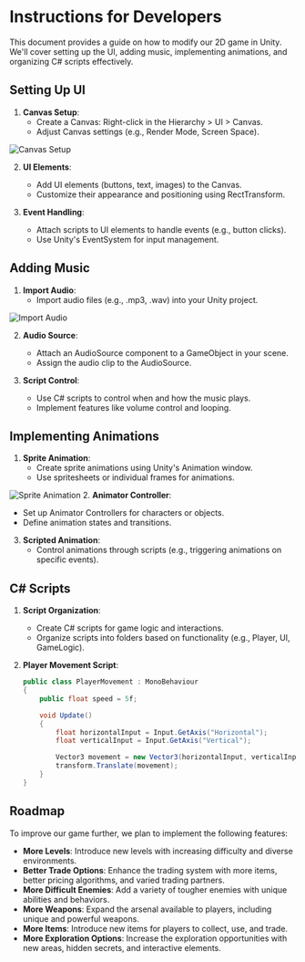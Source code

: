 # Instructions for Developers
This document provides a guide on how to modify our 2D game in Unity. We'll cover setting up the UI, adding music, implementing animations, and organizing C# scripts effectively.

## Setting Up UI

1. **Canvas Setup**:
   - Create a Canvas: Right-click in the Hierarchy > UI > Canvas.
   - Adjust Canvas settings (e.g., Render Mode, Screen Space).
     
![Canvas Setup](https://koenig-media.raywenderlich.com/uploads/2022/05/Canvas.png)

2. **UI Elements**:
   - Add UI elements (buttons, text, images) to the Canvas.
   - Customize their appearance and positioning using RectTransform.

3. **Event Handling**:
   - Attach scripts to UI elements to handle events (e.g., button clicks).
   - Use Unity's EventSystem for input management.

## Adding Music

1. **Import Audio**:
   - Import audio files (e.g., .mp3, .wav) into your Unity project.
     
![Import Audio](https://docs.unity3d.com/uploads/Main/AudioSourceInspector.png)

2. **Audio Source**:
   - Attach an AudioSource component to a GameObject in your scene.
   - Assign the audio clip to the AudioSource.

3. **Script Control**:
   - Use C# scripts to control when and how the music plays.
   - Implement features like volume control and looping.

## Implementing Animations

1. **Sprite Animation**:
   - Create sprite animations using Unity's Animation window.
   - Use spritesheets or individual frames for animations.
     
![Sprite Animation](https://media.giphy.com/media/LdJFYVYCb6FtN1dyBr/giphy.gif)
2. **Animator Controller**:
   - Set up Animator Controllers for characters or objects.
   - Define animation states and transitions.

3. **Scripted Animation**:
   - Control animations through scripts (e.g., triggering animations on specific events).

## C# Scripts

1. **Script Organization**:
   - Create C# scripts for game logic and interactions.
   - Organize scripts into folders based on functionality (e.g., Player, UI, GameLogic).

2. **Player Movement Script**:
   ```csharp
   public class PlayerMovement : MonoBehaviour
   {
       public float speed = 5f;

       void Update()
       {
           float horizontalInput = Input.GetAxis("Horizontal");
           float verticalInput = Input.GetAxis("Vertical");

           Vector3 movement = new Vector3(horizontalInput, verticalInput, 0f) * speed * Time.deltaTime;
           transform.Translate(movement);
       }
   }
## Roadmap

To improve our game further, we plan to implement the following features:

- **More Levels**: Introduce new levels with increasing difficulty and diverse environments.
- **Better Trade Options**: Enhance the trading system with more items, better pricing algorithms, and varied trading partners.
- **More Difficult Enemies**: Add a variety of tougher enemies with unique abilities and behaviors.
- **More Weapons**: Expand the arsenal available to players, including unique and powerful weapons.
- **More Items**: Introduce new items for players to collect, use, and trade.
- **More Exploration Options**: Increase the exploration opportunities with new areas, hidden secrets, and interactive elements.
